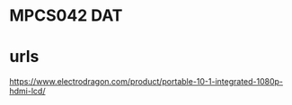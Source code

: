 
# MPCS042 DAT



# urls 

https://www.electrodragon.com/product/portable-10-1-integrated-1080p-hdmi-lcd/
